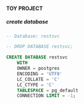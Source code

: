 #### TOY PROJECT

##### create database

```sql
-- Database: restsvc

-- DROP DATABASE restsvc;

CREATE DATABASE restsvc
    WITH 
    OWNER = postgres
    ENCODING = 'UTF8'
    LC_COLLATE = 'C'
    LC_CTYPE = 'C'
    TABLESPACE = pg_default
    CONNECTION LIMIT = -1;
```

